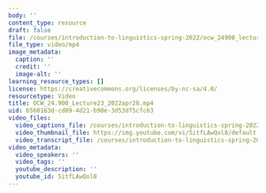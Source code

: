```yaml
---
body: ''
content_type: resource
draft: false
file: /courses/introduction-to-linguistics-spring-2022/ocw_24900_lecture23_2022apr28_360p_16_9.mp4
file_type: video/mp4
image_metadata:
  caption: ''
  credit: ''
  image-alt: ''
learning_resource_types: []
license: https://creativecommons.org/licenses/by-nc-sa/4.0/
resourcetype: Video
title: OCW_24.900_Lecture23_2022apr28.mp4
uid: b560163d-cd89-4d21-b98e-3d53df5cfc63
video_files:
  video_captions_file: /courses/introduction-to-linguistics-spring-2022-spring-2022/1INQT8RnPt_b1LJm_g5kQ_ByluD5u_NWO_transcript.webvtt
  video_thumbnail_file: https://img.youtube.com/vi/5itfLAwQol8/default.jpg
  video_transcript_file: /courses/introduction-to-linguistics-spring-2022-spring-2022/1INQT8RnPt_b1LJm_g5kQ_ByluD5u_NWO_transcript.pdf
video_metadata:
  video_speakers: ''
  video_tags: ''
  youtube_description: ''
  youtube_id: 5itfLAwQol8
---
```

